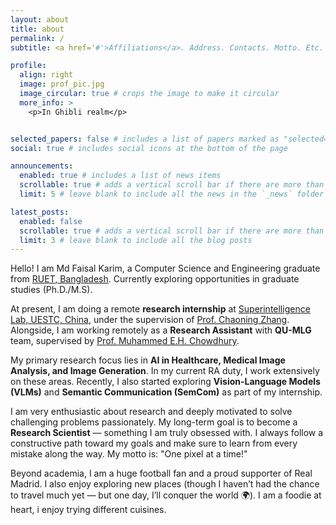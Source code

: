 ```yaml
---
layout: about
title: about
permalink: /
subtitle: <a href='#'>Affiliations</a>. Address. Contacts. Motto. Etc.

profile:
  align: right
  image: prof_pic.jpg
  image_circular: true # crops the image to make it circular
  more_info: >
    <p>In Ghibli realm</p>


selected_papers: false # includes a list of papers marked as "selected={true}"
social: true # includes social icons at the bottom of the page

announcements:
  enabled: true # includes a list of news items
  scrollable: true # adds a vertical scroll bar if there are more than 3 news items
  limit: 5 # leave blank to include all the news in the `_news` folder

latest_posts:
  enabled: false
  scrollable: true # adds a vertical scroll bar if there are more than 3 new posts items
  limit: 3 # leave blank to include all the blog posts
---
```


Hello! I am Md Faisal Karim, a Computer Science and Engineering graduate from [RUET, Bangladesh](https://www.ruet.ac.bd/). Currently exploring opportunities in graduate studies (Ph.D./M.S).

At present, I am doing a remote **research internship** at [Superintelligence Lab, UESTC, China](https://en.uestc.edu.cn/), under the supervision of [Prof. Chaoning Zhang](https://www.linkedin.com/in/chaoning-zhang-7b277699/). Alongside, I am working remotely as a **Research Assistant** with **QU-MLG** team, supervised by [Prof. Muhammed E.H. Chowdhury](https://sites.google.com/view/mchowdhury).

My primary research focus lies in **AI in Healthcare, Medical Image Analysis, and Image Generation**. In my current RA duty, I work extensively on these areas. Recently, I also started exploring **Vision-Language Models (VLMs)** and **Semantic Communication (SemCom)** as part of my internship.

I am very enthusiastic about research and deeply motivated to solve challenging problems passionately. My long-term goal is to become a **Research Scientist** — something I am truly obsessed with. I always follow a constructive path toward my goals and make sure to learn from every mistake along the way.
My motto is: "One pixel at a time!"

Beyond academia, I am a huge football fan and a proud supporter of Real Madrid. I also enjoy exploring new places (though I haven’t had the chance to travel much yet — but one day, I’ll conquer the world 🌍). I am a foodie at heart, i enjoy trying different cuisines.



<!-- Write your biography here. Tell the world about yourself. Link to your favorite [subreddit](http://reddit.com). You can put a picture in, too. The code is already in, just name your picture `prof_pic.jpg` and put it in the `img/` folder.

Put your address / P.O. box / other info right below your picture. You can also disable any of these elements by editing `profile` property of the YAML header of your `_pages/about.md`. Edit `_bibliography/papers.bib` and Jekyll will render your [publications page](/al-folio/publications/) automatically.

Link to your social media connections, too. This theme is set up to use [Font Awesome icons](https://fontawesome.com/) and [Academicons](https://jpswalsh.github.io/academicons/), like the ones below. Add your Facebook, Twitter, LinkedIn, Google Scholar, or just disable all of them. -->
